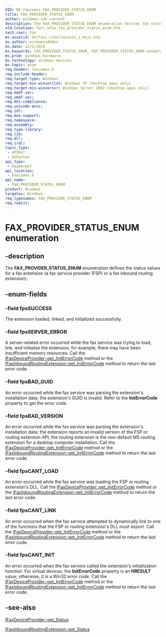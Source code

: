 ```yaml
---
UID: NE:faxcomex.FAX_PROVIDER_STATUS_ENUM
title: FAX_PROVIDER_STATUS_ENUM
author: windows-sdk-content
description: The FAX_PROVIDER_STATUS_ENUM enumeration defines the status values for a fax extension (a fax service provider (FSP) or a fax inbound routing extension).
old-location: fax\_mfax_fax_provider_status_enum.htm
tech.root: Fax
ms.assetid: VS|fax|~\fax\faxinto_z_8ejx.htm
ms.author: windowssdkdev
ms.date: 12/5/2018
ms.keywords: FAX_PROVIDER_STATUS_ENUM, FAX_PROVIDER_STATUS_ENUM enumeration [Fax Service], _mfax_fax_provider_status_enum, fax._mfax_fax_provider_status_enum, faxcomex/FAX_PROVIDER_STATUS_ENUM, faxcomex/fpsBAD_GUID, faxcomex/fpsBAD_VERSION, faxcomex/fpsCANT_INIT, faxcomex/fpsCANT_LINK, faxcomex/fpsCANT_LOAD, faxcomex/fpsSERVER_ERROR, faxcomex/fpsSUCCESS, fpsBAD_GUID, fpsBAD_VERSION, fpsCANT_INIT, fpsCANT_LINK, fpsCANT_LOAD, fpsSERVER_ERROR, fpsSUCCESS
ms.prod: windows-hardware
ms.technology: windows-devices
ms.topic: enum
req.header: faxcomex.h
req.include-header: 
req.target-type: Windows
req.target-min-winverclnt: Windows XP [desktop apps only]
req.target-min-winversvr: Windows Server 2003 [desktop apps only]
req.kmdf-ver: 
req.umdf-ver: 
req.ddi-compliance: 
req.unicode-ansi: 
req.idl: 
req.max-support: 
req.namespace: 
req.assembly: 
req.type-library: 
req.lib: 
req.dll: 
req.irql: 
topic_type:
 - APIRef
 - kbSyntax
api_type:
 - HeaderDef
api_location:
 - FaxComex.h
api_name:
 - FAX_PROVIDER_STATUS_ENUM
product: Windows
targetos: Windows
req.typenames: FAX_PROVIDER_STATUS_ENUM
req.redist: 
---
```


# FAX_PROVIDER_STATUS_ENUM enumeration


## -description


The <b>FAX_PROVIDER_STATUS_ENUM</b> enumeration defines the status values for a fax extension (a fax service provider (FSP) or a fax inbound routing extension).


## -enum-fields




### -field fpsSUCCESS

The extension loaded, linked, and initialized successfully.


### -field fpsSERVER_ERROR

A server-related error occurred while the fax service was trying to load, link, and initialize the extension; for example, there may have been insufficient memory resources. Call the <a href="https://msdn.microsoft.com/en-us/library/ms684578(v=VS.85).aspx">IFaxDeviceProvider::get_InitErrorCode</a> method or the <a href="https://msdn.microsoft.com/en-us/library/ms687447(v=VS.85).aspx">IFaxInboundRoutingExtension::get_InitErrorCode</a> method to return the last error code.


### -field fpsBAD_GUID

An error occurred while the fax service was parsing the extension's installation data; the extension's GUID is invalid. Refer to the <b>InitErrorCode</b> property to get the error code. 


### -field fpsBAD_VERSION

An error occurred while the fax service was parsing the extension's installation data; the extension reports an invalid version of the FSP or routing extension API; the routing extension is the non-default MS routing extension for a desktop computer installation. Call the <a href="https://msdn.microsoft.com/en-us/library/ms684578(v=VS.85).aspx">IFaxDeviceProvider::get_InitErrorCode</a> method or the <a href="https://msdn.microsoft.com/en-us/library/ms687447(v=VS.85).aspx">IFaxInboundRoutingExtension::get_InitErrorCode</a> method to return the last error code.


### -field fpsCANT_LOAD

An error occurred while the fax service was loading the FSP or routing extension's DLL. Call the <a href="https://msdn.microsoft.com/en-us/library/ms684578(v=VS.85).aspx">IFaxDeviceProvider::get_InitErrorCode</a> method or the <a href="https://msdn.microsoft.com/en-us/library/ms687447(v=VS.85).aspx">IFaxInboundRoutingExtension::get_InitErrorCode</a> method to return the last error code.


### -field fpsCANT_LINK

An error occurred when the fax service attempted to dynamically link to one of the functions that the FSP or routing extension's DLL must export. Call the <a href="https://msdn.microsoft.com/en-us/library/ms684578(v=VS.85).aspx">IFaxDeviceProvider::get_InitErrorCode</a> method or the <a href="https://msdn.microsoft.com/en-us/library/ms687447(v=VS.85).aspx">IFaxInboundRoutingExtension::get_InitErrorCode</a> method to return the last error code.


### -field fpsCANT_INIT

An error occurred when the fax service called the extension's initialization function. For virtual devices, the <b>InitErrorCode</b> property is an <b>HRESULT</b> value; otherwise, it is a Win32 error code. Call the <a href="https://msdn.microsoft.com/en-us/library/ms684578(v=VS.85).aspx">IFaxDeviceProvider::get_InitErrorCode</a> method or the <a href="https://msdn.microsoft.com/en-us/library/ms687447(v=VS.85).aspx">IFaxInboundRoutingExtension::get_InitErrorCode</a> method to return the last error code.


## -see-also




<a href="https://msdn.microsoft.com/en-us/library/ms687445(v=VS.85).aspx">IFaxDeviceProvider::get_Status</a>



<a href="https://msdn.microsoft.com/en-us/library/ms687475(v=VS.85).aspx">IFaxInboundRoutingExtension::get_Status</a>
 

 


